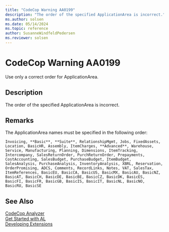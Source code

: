 ```yaml
---
title: "CodeCop Warning AA0199"
description: "The order of the specified ApplicationArea is incorrect."
ms.author: solsen
ms.date: 05/14/2024
ms.topic: reference
author: SusanneWindfeldPedersen
ms.reviewer: solsen
---
```

[//]: # (START>DO_NOT_EDIT)
[//]: # (IMPORTANT:Do not edit any of the content between here and the END>DO_NOT_EDIT.)
[//]: # (Any modifications should be made in the .xml files in the ModernDev repo.)
# CodeCop Warning AA0199
Use only a correct order for ApplicationArea.

## Description
The order of the specified ApplicationArea is incorrect.

[//]: # (IMPORTANT: END>DO_NOT_EDIT)

## Remarks

The ApplicationArea names must be specified in the following order: 

`Invoicing, **Basic**, **Suite**, RelationshipMgmt, Jobs, FixedAssets, Location, BasicHR, Assembly, ItemCharges, **Advanced**, Warehouse, Service, Manufacturing, Planning, Dimensions, ItemTracking, Intercompany, SalesReturnOrder, PurchReturnOrder, Prepayments, CostAccounting, SalesBudget, PurchaseBudget, ItemBudget, SalesAnalysis, PurchaseAnalysis, InventoryAnalysis, XBRL, Reservation, OrderPromising, ADCS, Comments, RecordLinks, Notes, VAT, SalesTax, ItemReferences, BasicEU, BasicCA, BasicUS, BasicMX, BasicAU, BasicNZ, BasicAT, BasicCH, BasicDE, BasicBE, BasicCZ, BasicDK, BasicES, BasicFI, BasicFR, BasicGB, BasicIS, BasicIT, BasicNL, BasicNO, BasicRU, BasicSE`

## See Also

[CodeCop Analyzer](codecop.md)  
[Get Started with AL](../devenv-get-started.md)  
[Developing Extensions](../devenv-dev-overview.md)  